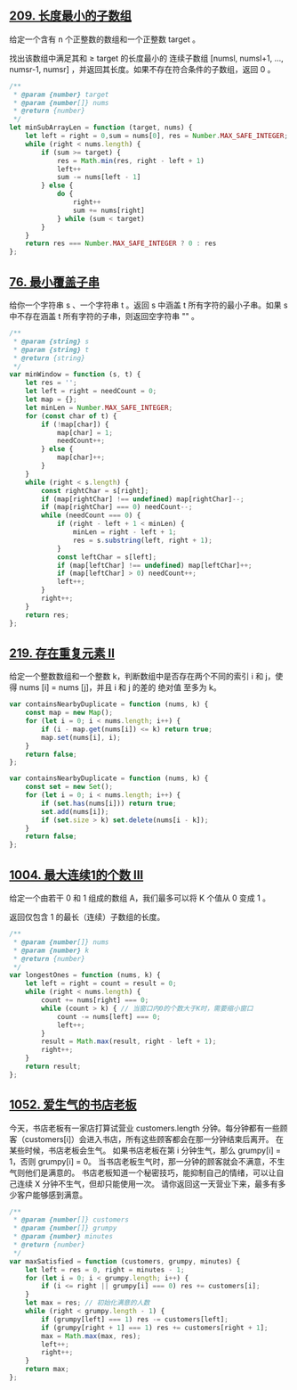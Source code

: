 ## [209. 长度最小的子数组](https://leetcode-cn.com/problems/minimum-size-subarray-sum/)
给定一个含有 n 个正整数的数组和一个正整数 target 。

找出该数组中满足其和 ≥ target 的长度最小的 连续子数组 [numsl, numsl+1, ..., numsr-1, numsr] ，并返回其长度。如果不存在符合条件的子数组，返回 0 。

```js
/**
 * @param {number} target
 * @param {number[]} nums
 * @return {number}
 */
let minSubArrayLen = function (target, nums) {
    let left = right = 0,sum = nums[0], res = Number.MAX_SAFE_INTEGER;
    while (right < nums.length) {
        if (sum >= target) {
            res = Math.min(res, right - left + 1)
            left++
            sum -= nums[left - 1]
        } else {
            do {
                right++
                sum += nums[right]
            } while (sum < target)
        }
    }
    return res === Number.MAX_SAFE_INTEGER ? 0 : res
};
```

## [76. 最小覆盖子串](https://leetcode-cn.com/problems/minimum-window-substring/)
给你一个字符串 s 、一个字符串 t 。返回 s 中涵盖 t 所有字符的最小子串。如果 s 中不存在涵盖 t 所有字符的子串，则返回空字符串 "" 。

```js
/**
 * @param {string} s
 * @param {string} t
 * @return {string}
 */
var minWindow = function (s, t) {
    let res = '';
    let left = right = needCount = 0;
    let map = {};
    let minLen = Number.MAX_SAFE_INTEGER;
    for (const char of t) {
        if (!map[char]) {
            map[char] = 1;
            needCount++;
        } else {
            map[char]++;
        }
    }
    while (right < s.length) {
        const rightChar = s[right];
        if (map[rightChar] !== undefined) map[rightChar]--;
        if (map[rightChar] === 0) needCount--;
        while (needCount === 0) {
            if (right - left + 1 < minLen) {
                minLen = right - left + 1;
                res = s.substring(left, right + 1);
            }
            const leftChar = s[left];
            if (map[leftChar] !== undefined) map[leftChar]++;
            if (map[leftChar] > 0) needCount++;
            left++;
        }
        right++;
    }
    return res;
};
```

## [219. 存在重复元素 II](https://leetcode-cn.com/problems/contains-duplicate-ii/)
给定一个整数数组和一个整数 k，判断数组中是否存在两个不同的索引 i 和 j，使得 nums [i] = nums [j]，并且 i 和 j 的差的 绝对值 至多为 k。

```js
var containsNearbyDuplicate = function (nums, k) {
    const map = new Map();
    for (let i = 0; i < nums.length; i++) {
        if (i - map.get(nums[i]) <= k) return true;
        map.set(nums[i], i);
    }
    return false;
};

var containsNearbyDuplicate = function (nums, k) {
    const set = new Set();
    for (let i = 0; i < nums.length; i++) {
        if (set.has(nums[i])) return true;
        set.add(nums[i]);
        if (set.size > k) set.delete(nums[i - k]);
    }
    return false;
};
```

## [1004. 最大连续1的个数 III](https://leetcode-cn.com/problems/max-consecutive-ones-iii/)
给定一个由若干 0 和 1 组成的数组 A，我们最多可以将 K 个值从 0 变成 1 。

返回仅包含 1 的最长（连续）子数组的长度。

```js
/**
 * @param {number[]} nums
 * @param {number} k
 * @return {number}
 */
var longestOnes = function (nums, k) {
    let left = right = count = result = 0;
    while (right < nums.length) {
        count += nums[right] === 0;
        while (count > k) { // 当窗口内0的个数大于K时，需要缩小窗口
            count -= nums[left] === 0;
            left++;
        }
        result = Math.max(result, right - left + 1);
        right++;
    }
    return result;
};
```

## [1052. 爱生气的书店老板](https://leetcode-cn.com/problems/grumpy-bookstore-owner/)
今天，书店老板有一家店打算试营业 customers.length 分钟。每分钟都有一些顾客（customers[i]）会进入书店，所有这些顾客都会在那一分钟结束后离开。
在某些时候，书店老板会生气。 如果书店老板在第 i 分钟生气，那么 grumpy[i] = 1，否则 grumpy[i] = 0。 当书店老板生气时，那一分钟的顾客就会不满意，不生气则他们是满意的。
书店老板知道一个秘密技巧，能抑制自己的情绪，可以让自己连续 X 分钟不生气，但却只能使用一次。
请你返回这一天营业下来，最多有多少客户能够感到满意。
 
```js
/**
 * @param {number[]} customers
 * @param {number[]} grumpy
 * @param {number} minutes
 * @return {number}
 */
var maxSatisfied = function (customers, grumpy, minutes) {
    let left = res = 0, right = minutes - 1;
    for (let i = 0; i < grumpy.length; i++) {
        if (i <= right || grumpy[i] === 0) res += customers[i];
    }
    let max = res; // 初始化满意的人数
    while (right < grumpy.length - 1) {
        if (grumpy[left] === 1) res -= customers[left];
        if (grumpy[right + 1] === 1) res += customers[right + 1];
        max = Math.max(max, res);
        left++;
        right++;
    }
    return max;
};
```